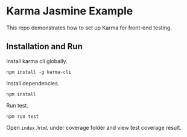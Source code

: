 # Karma Jasmine Example

This repo demonstrates how to set up Karma for front-end testing.

## Installation and Run

Install karma cli globally.

    npm install -g karma-cli

Install dependencies.

    npm install

Run test.

    npm run test

Open `index.html` under coverage folder and view test coverage result.

